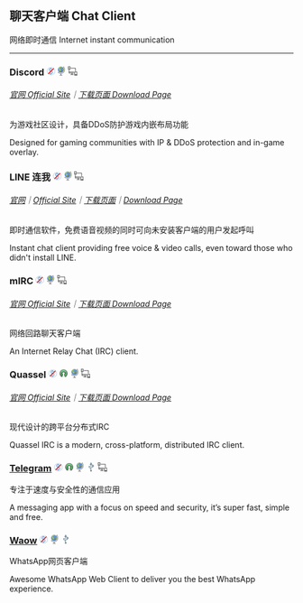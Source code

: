 ## 聊天客户端   Chat Client

网络即时通信   Internet instant communication

---

### Discord ![](/assets/图片2.png) ![](/assets/earth-globe.png) ![](/assets/multi_platform.png)

###### [官网 Official Site](https://discordapp.com/)｜[下载页面 Download Page](https://discordapp.com/download)

为游戏社区设计，具备DDoS防护游戏内嵌布局功能

Designed for gaming communities with IP & DDoS protection and in-game overlay.

### LINE 连我 ![](/assets/图片2.png) ![](/assets/earth-globe.png) ![](/assets/multi_platform.png)

###### [官网](https://line.me/zh-hans/)｜[Official Site](https://line.me/en/)｜[下载页面](https://line.me/zh-hans/download)｜[Download Page](https://line.me/en/download)

即时通信软件，免费语音视频的同时可向未安装客户端的用户发起呼叫

Instant chat client providing free voice & video calls, even toward those who didn't install LINE.

### mIRC ![](/assets/图片2.png) ![](/assets/earth-globe.png) ![](/assets/multi_platform.png)

###### [官网  Official Site](http://www.mirc.com/)｜[下载页面  Download Page](http://www.mirc.com/get.html)

网络回路聊天客户端

An Internet Relay Chat \(IRC\) client.

### Quassel ![](/assets/图片2.png) ![](/assets/open-source-icon.png) ![](/assets/earth-globe.png) ![](/assets/multi_platform.png)

###### [官网  Official Site](http://quassel-irc.org/)｜[下载页面  Download Page](http://quassel-irc.org/downloads)

现代设计的跨平台分布式IRC

Quassel IRC is a modern, cross-platform, distributed IRC client.

### [Telegram](https://desktop.telegram.org/) ![](/assets/图片2.png) ![](/assets/open-source-icon.png) ![](/assets/earth-globe.png) ![](/assets/usb.png) ![](/assets/multi_platform.png)

专注于速度与安全性的通信应用

A messaging app with a focus on speed and security, it’s super fast, simple and free.

### [Waow](http://dedg3.com/wao/) ![](/assets/图片2.png) ![](/assets/earth-globe.png) ![](/assets/usb.png)

WhatsApp网页客户端

Awesome WhatsApp Web Client to deliver you the best WhatsApp experience.

